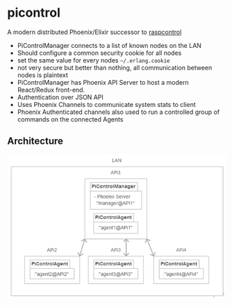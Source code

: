 # picontrol
A modern distributed Phoenix/Elixir successor to [raspcontrol](https://github.com/harmon25/raspcontrol)

- PiControlManager connects to a list of known nodes on the LAN
- Should configure a common security cookie for all nodes
 - set the same value for every nodes `~/.erlang.cookie`
 - not very secure but better than nothing, all communication between nodes is plaintext
- PiControlManager has Phoenix API Server to host a modern React/Redux front-end.
- Authentication over JSON API
- Uses Phoenix Channels to communicate system stats to client
- Phoenix Authenticated channels also used to run a controlled group of commands on the connected Agents

## Architecture
![PiControl](https://raw.githubusercontent.com/harmon25/picontrol/master/PiControl.png)
